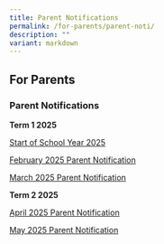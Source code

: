 ```yaml
---
title: Parent Notifications
permalink: /for-parents/parent-noti/
description: ""
variant: markdown
---
```

## For Parents

### Parent Notifications

**Term 1 2025**

[Start of School Year 2025](/files/2025/Start_of_School_Year_2025.pdf)

[February 2025 Parent Notification ](/files/2025/3_Feb_2025_PN.pdf)

[March 2025 Parent Notification](/files/2025/3_Mar_2025_PN.pdf)

**Term 2 2025**

[April 2025 Parent Notification](/files/2025/3_April_2025_PN.pdf)

[May 2025 Parent Notification](/files/2025/2_May_2025_PN_updated.pdf)